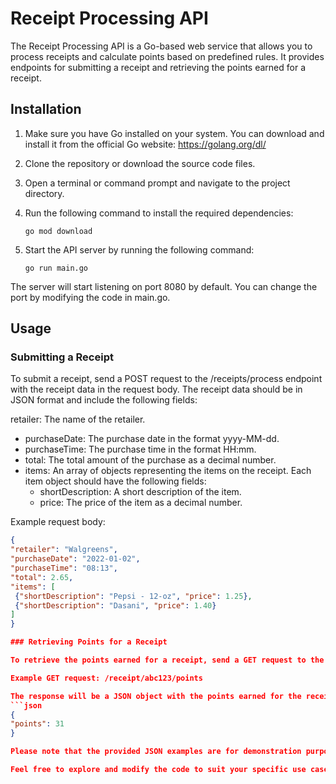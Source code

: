 # Receipt Processing API

The Receipt Processing API is a Go-based web service that allows you to process receipts and calculate points based on predefined rules. It provides endpoints for submitting a receipt and retrieving the points earned for a receipt.

## Installation

1. Make sure you have Go installed on your system. You can download and install it from the official Go website: https://golang.org/dl/

2. Clone the repository or download the source code files.

3. Open a terminal or command prompt and navigate to the project directory.

4. Run the following command to install the required dependencies:
   ```shell
   go mod download

1. Start the API server by running the following command:
   ```shell
   go run main.go

The server will start listening on port 8080 by default. You can change the port by modifying the code in main.go.

## Usage

### Submitting a Receipt

To submit a receipt, send a POST request to the /receipts/process endpoint with the receipt data in the request body. The receipt data should be in JSON format and include the following fields:

retailer: The name of the retailer.
* purchaseDate: The purchase date in the format yyyy-MM-dd.
* purchaseTime: The purchase time in the format HH:mm.
* total: The total amount of the purchase as a decimal number.
* items: An array of objects representing the items on the receipt. Each item object should have the following fields:
   * shortDescription: A short description of the item.
   * price: The price of the item as a decimal number.

Example request body:
   ```json
   {
  "retailer": "Walgreens",
  "purchaseDate": "2022-01-02",
  "purchaseTime": "08:13",
  "total": 2.65,
  "items": [
    {"shortDescription": "Pepsi - 12-oz", "price": 1.25},
    {"shortDescription": "Dasani", "price": 1.40}
  ]
}

### Retrieving Points for a Receipt

To retrieve the points earned for a receipt, send a GET request to the /receipt/{id}/points endpoint, where {id} is the ID generated when submitting the receipt. The ID is returned in the response when a receipt is processed.

Example GET request: /receipt/abc123/points

The response will be a JSON object with the points earned for the receipt:
```json
{
  "points": 31
}

Please note that the provided JSON examples are for demonstration purposes, and you can adjust the request body and response format as per your application's requirements.

Feel free to explore and modify the code to suit your specific use case. If you encounter any issues or have further questions, please don't hesitate to reach out for assistance.
